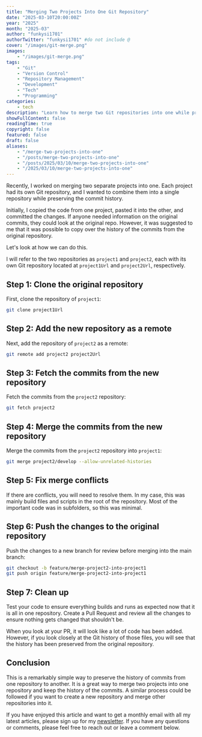 ```yaml
---
title: "Merging Two Projects Into One Git Repository"
date: "2025-03-10T20:00:00Z"
year: "2025"
month: "2025-03"
author: "funkysi1701"
authorTwitter: "funkysi1701" #do not include @
cover: "/images/git-merge.png"
images:
    - "/images/git-merge.png"
tags:
    - "Git"
    - "Version Control"
    - "Repository Management"
    - "Development"
    - "Tech"
    - "Programming"
categories:
    - tech
description: "Learn how to merge two Git repositories into one while preserving commit history with a step-by-step guide."
showFullContent: false
readingTime: true
copyright: false
featured: false
draft: false
aliases:
    - "/merge-two-projects-into-one"
    - "/posts/merge-two-projects-into-one"
    - "/posts/2025/03/10/merge-two-projects-into-one"
    - "/2025/03/10/merge-two-projects-into-one"
---
```

Recently, I worked on merging two separate projects into one. Each project had its own Git repository, and I wanted to combine them into a single repository while preserving the commit history.

Initially, I copied the code from one project, pasted it into the other, and committed the changes. If anyone needed information on the original commits, they could look at the original repo. However, it was suggested to me that it was possible to copy over the history of the commits from the original repository.

Let's look at how we can do this.

I will refer to the two repositories as `project1` and `project2`, each with its own Git repository located at `project1Url` and `project2Url`, respectively.


## Step 1: Clone the original repository

First, clone the repository of `project1`:

```bash
git clone project1Url
```

## Step 2: Add the new repository as a remote

Next, add the repository of `project2` as a remote:

```bash
git remote add project2 project2Url
```

## Step 3: Fetch the commits from the new repository

Fetch the commits from the `project2` repository:

```bash
git fetch project2
```

## Step 4: Merge the commits from the new repository

Merge the commits from the `project2` repository into `project1`:

```bash
git merge project2/develop --allow-unrelated-histories
```

## Step 5: Fix merge conflicts

If there are conflicts, you will need to resolve them. In my case, this was mainly build files and scripts in the root of the repository. Most of the important code was in subfolders, so this was minimal.

## Step 6: Push the changes to the original repository

Push the changes to a new branch for review before merging into the main branch:

```bash
git checkout -b feature/merge-project2-into-project1
git push origin feature/merge-project2-into-project1
```

## Step 7: Clean up

Test your code to ensure everything builds and runs as expected now that it is all in one repository. Create a Pull Request and review all the changes to ensure nothing gets changed that shouldn't be.

When you look at your PR, it will look like a lot of code has been added. However, if you look closely at the Git history of those files, you will see that the history has been preserved from the original repository.

## Conclusion

This is a remarkably simple way to preserve the history of commits from one repository to another. It is a great way to merge two projects into one repository and keep the history of the commits. A similar process could be followed if you want to create a new repository and merge other repositories into it.

If you have enjoyed this article and want to get a monthly email with all my latest articles, please sign up for my [newsletter](http://eepurl.com/i7pQno). If you have any questions or comments, please feel free to reach out or leave a comment below.
